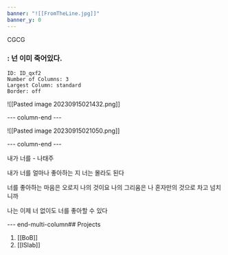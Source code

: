 ```yaml
---
banner: "![[FromTheLine.jpg]]"
banner_y: 0
---
```

 CGCG
### : 넌 이미 죽어있다.

```start-multi-column
ID: ID_qxf2
Number of Columns: 3
Largest Column: standard
Border: off
```
![[Pasted image 20230915021432.png]]

--- column-end ---


![[Pasted image 20230915021050.png]]

--- column-end ---

내가 너를 - 나태주

내가 너를 얼마나 좋아하는 지
너는 몰라도 된다

너를 좋아하는 마음은
오로지 나의 것이요
나의 그리움은
나 혼자만의 것으로 차고 넘치니까

나는 이제 너 없이도
너를 좋아할 수 있다

--- end-multi-column## Projects
1. [[BoB]]
2. [[ISlab]]